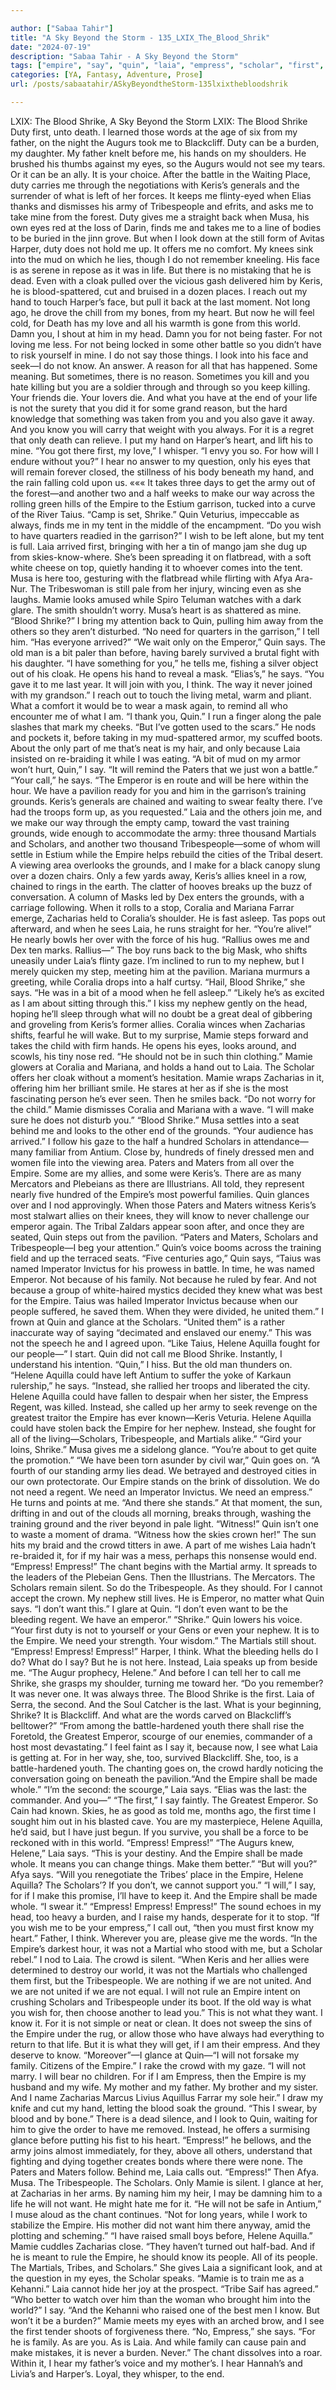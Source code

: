 ```yaml
---

author: ["Sabaa Tahir"]
title: "A Sky Beyond the Storm - 135_LXIX_The_Blood_Shrik"
date: "2024-07-19"
description: "Sabaa Tahir - A Sky Beyond the Storm"
tags: ["empire", "say", "quin", "laia", "empress", "scholar", "first", "blood", "hand", "mamie", "shrike", "keris", "know", "helene", "army", "look", "make", "emperor", "ground", "martial", "duty", "eye", "ally", "tribespeople", "back"]
categories: [YA, Fantasy, Adventure, Prose]
url: /posts/sabaatahir/ASkyBeyondtheStorm-135lxixthebloodshrik

---
```



LXIX: The Blood Shrike, A Sky Beyond the Storm
LXIX: The Blood Shrike
Duty first, unto death. I learned those words at the age of six from my father, on the night the Augurs took me to Blackcliff.
Duty can be a burden, my daughter. My father knelt before me, his hands on my shoulders. He brushed his thumbs against my eyes, so the Augurs would not see my tears. Or it can be an ally. It is your choice.
After the battle in the Waiting Place, duty carries me through the negotiations with Keris’s generals and the surrender of what is left of her forces. It keeps me flinty-eyed when Elias thanks and dismisses his army of Tribespeople and efrits, and asks me to take mine from the forest.
Duty gives me a straight back when Musa, his own eyes red at the loss of Darin, finds me and takes me to a line of bodies to be buried in the jinn grove.
But when I look down at the still form of Avitas Harper, duty does not hold me up. It offers me no comfort.
My knees sink into the mud on which he lies, though I do not remember kneeling. His face is as serene in repose as it was in life. But there is no mistaking that he is dead. Even with a cloak pulled over the vicious gash delivered him by Keris, he is blood-spattered, cut and bruised in a dozen places.
I reach out my hand to touch Harper’s face, but pull it back at the last moment. Not long ago, he drove the chill from my bones, from my heart. But now he will feel cold, for Death has my love and all his warmth is gone from this world.
Damn you, I shout at him in my head. Damn you for not being faster. For not loving me less. For not being locked in some other battle so you didn’t have to risk yourself in mine.
I do not say those things. I look into his face and seek—I do not know. An answer. A reason for all that has happened. Some meaning.
But sometimes, there is no reason. Sometimes you kill and you hate killing but you are a soldier through and through so you keep killing. Your friends die. Your lovers die. And what you have at the end of your life is not the surety that you did it for some grand reason, but the hard knowledge that something was taken from you and you also gave it away. And you know you will carry that weight with you always. For it is a regret that only death can relieve.
I put my hand on Harper’s heart, and lift his to mine.
“You got there first, my love,” I whisper. “I envy you so. For how will I endure without you?”
I hear no answer to my question, only his eyes that will remain forever closed, the stillness of his body beneath my hand, and the rain falling cold upon us.
«««
It takes three days to get the army out of the forest—and another two and a half weeks to make our way across the rolling green hills of the Empire to the Estium garrison, tucked into a curve of the River Taius.
“Camp is set, Shrike.” Quin Veturius, impeccable as always, finds me in my tent in the middle of the encampment. “Do you wish to have quarters readied in the garrison?”
I wish to be left alone, but my tent is full. Laia arrived first, bringing with her a tin of mango jam she dug up from skies-know-where. She’s been spreading it on flatbread, with a soft white cheese on top, quietly handing it to whoever comes into the tent.
Musa is here too, gesturing with the flatbread while flirting with Afya Ara-Nur. The Tribeswoman is still pale from her injury, wincing even as she laughs. Mamie looks amused while Spiro Teluman watches with a dark glare. The smith shouldn’t worry. Musa’s heart is as shattered as mine.
“Blood Shrike?”
I bring my attention back to Quin, pulling him away from the others so they aren’t disturbed. “No need for quarters in the garrison,” I tell him. “Has everyone arrived?”
“We wait only on the Emperor,” Quin says. The old man is a bit paler than before, having barely survived a brutal fight with his daughter.
“I have something for you,” he tells me, fishing a silver object out of his cloak. He opens his hand to reveal a mask.
“Elias’s,” he says. “You gave it to me last year. It will join with you, I think. The way it never joined with my grandson.”
I reach out to touch the living metal, warm and pliant. What a comfort it would be to wear a mask again, to remind all who encounter me of what I am.
“I thank you, Quin.” I run a finger along the pale slashes that mark my cheeks. “But I’ve gotten used to the scars.”
He nods and pockets it, before taking in my mud-spattered armor, my scuffed boots. About the only part of me that’s neat is my hair, and only because Laia insisted on re-braiding it while I was eating.
“A bit of mud on my armor won’t hurt, Quin,” I say. “It will remind the Paters that we just won a battle.”
“Your call,” he says. “The Emperor is en route and will be here within the hour. We have a pavilion ready for you and him in the garrison’s training grounds. Keris’s generals are chained and waiting to swear fealty there. I’ve had the troops form up, as you requested.”
Laia and the others join me, and we make our way through the empty camp, toward the vast training grounds, wide enough to accommodate the army: three thousand Martials and Scholars, and another two thousand Tribespeople—some of whom will settle in Estium while the Empire helps rebuild the cities of the Tribal desert.
A viewing area overlooks the grounds, and I make for a black canopy slung over a dozen chairs. Only a few yards away, Keris’s allies kneel in a row, chained to rings in the earth.
The clatter of hooves breaks up the buzz of conversation. A column of Masks led by Dex enters the grounds, with a carriage following. When it rolls to a stop, Coralia and Mariana Farrar emerge, Zacharias held to Coralia’s shoulder. He is fast asleep. Tas pops out afterward, and when he sees Laia, he runs straight for her.
“You’re alive!” He nearly bowls her over with the force of his hug. “Rallius owes me and Dex ten marks. Rallius—” The boy runs back to the big Mask, who shifts uneasily under Laia’s flinty gaze.
I’m inclined to run to my nephew, but I merely quicken my step, meeting him at the pavilion. Mariana murmurs a greeting, while Coralia drops into a half curtsy.
“Hail, Blood Shrike,” she says. “He was in a bit of a mood when he fell asleep.”
“Likely he’s as excited as I am about sitting through this.” I kiss my nephew gently on the head, hoping he’ll sleep through what will no doubt be a great deal of gibbering and groveling from Keris’s former allies.
Coralia winces when Zacharias shifts, fearful he will wake. But to my surprise, Mamie steps forward and takes the child with firm hands. He opens his eyes, looks around, and scowls, his tiny nose red.
“He should not be in such thin clothing.” Mamie glowers at Coralia and Mariana, and holds a hand out to Laia. The Scholar offers her cloak without a moment’s hesitation. Mamie wraps Zacharias in it, offering him her brilliant smile. He stares at her as if she is the most fascinating person he’s ever seen. Then he smiles back.
“Do not worry for the child.” Mamie dismisses Coralia and Mariana with a wave. “I will make sure he does not disturb you.”
“Blood Shrike.” Musa settles into a seat behind me and looks to the other end of the grounds. “Your audience has arrived.”
I follow his gaze to the half a hundred Scholars in attendance—many familiar from Antium. Close by, hundreds of finely dressed men and women file into the viewing area. Paters and Maters from all over the Empire. Some are my allies, and some were Keris’s. There are as many Mercators and Plebeians as there are Illustrians. All told, they represent nearly five hundred of the Empire’s most powerful families.
Quin glances over and I nod approvingly. When those Paters and Maters witness Keris’s most stalwart allies on their knees, they will know to never challenge our emperor again.
The Tribal Zaldars appear soon after, and once they are seated, Quin steps out from the pavilion.
“Paters and Maters, Scholars and Tribespeople—I beg your attention.” Quin’s voice booms across the training field and up the terraced seats.
“Five centuries ago,” Quin says, “Taius was named Imperator Invictus for his prowess in battle. In time, he was named Emperor. Not because of his family. Not because he ruled by fear. And not because a group of white-haired mystics decided they knew what was best for the Empire. Taius was hailed Imperator Invictus because when our people suffered, he saved them. When they were divided, he united them.”
I frown at Quin and glance at the Scholars. “United them” is a rather inaccurate way of saying “decimated and enslaved our enemy.” This was not the speech he and I agreed upon.
“Like Taius, Helene Aquilla fought for our people—”
I start. Quin did not call me Blood Shrike. Instantly, I understand his intention.
“Quin,” I hiss.
But the old man thunders on. “Helene Aquilla could have left Antium to suffer the yoke of Karkaun rulership,” he says. “Instead, she rallied her troops and liberated the city. Helene Aquilla could have fallen to despair when her sister, the Empress Regent, was killed. Instead, she called up her army to seek revenge on the greatest traitor the Empire has ever known—Keris Veturia. Helene Aquilla could have stolen back the Empire for her nephew. Instead, she fought for all of the living—Scholars, Tribespeople, and Martials alike.”
“Gird your loins, Shrike.” Musa gives me a sidelong glance. “You’re about to get quite the promotion.”
“We have been torn asunder by civil war,” Quin goes on. “A fourth of our standing army lies dead. We betrayed and destroyed cities in our own protectorate. Our Empire stands on the brink of dissolution. We do not need a regent. We need an Imperator Invictus. We need an empress.”
He turns and points at me. “And there she stands.”
At that moment, the sun, drifting in and out of the clouds all morning, breaks through, washing the training ground and the river beyond in pale light.
“Witness!” Quin isn’t one to waste a moment of drama. “Witness how the skies crown her!”
The sun hits my braid and the crowd titters in awe. A part of me wishes Laia hadn’t re-braided it, for if my hair was a mess, perhaps this nonsense would end.
“Empress! Empress!” The chant begins with the Martial army. It spreads to the leaders of the Plebeian Gens. Then the Illustrians. The Mercators.
The Scholars remain silent. So do the Tribespeople.
As they should. For I cannot accept the crown. My nephew still lives. He is Emperor, no matter what Quin says.
“I don’t want this.” I glare at Quin. “I don’t even want to be the bleeding regent. We have an emperor.”
“Shrike.” Quin lowers his voice. “Your first duty is not to yourself or your Gens or even your nephew. It is to the Empire. We need your strength. Your wisdom.”
The Martials still shout. “Empress! Empress! Empress!”
Harper, I think. What the bleeding hells do I do? What do I say? But he is not here. Instead, Laia speaks up from beside me.
“The Augur prophecy, Helene.” And before I can tell her to call me Shrike, she grasps my shoulder, turning me toward her. “Do you remember? It was never one. It was always three. The Blood Shrike is the first. Laia of Serra, the second. And the Soul Catcher is the last. What is your beginning, Shrike? It is Blackcliff. And what are the words carved on Blackcliff’s belltower?”
“From among the battle-hardened youth there shall rise the Foretold, the Greatest Emperor, scourge of our enemies, commander of a host most devastating.” I feel faint as I say it, because now, I see what Laia is getting at. For in her way, she, too, survived Blackcliff. She, too, is a battle-hardened youth.
The chanting goes on, the crowd hardly noticing the conversation going on beneath the pavilion.“And the Empire shall be made whole.”
“I’m the second: the scourge,” Laia says. “Elias was the last: the commander. And you—”
“The first,” I say faintly. The Greatest Emperor. So Cain had known. Skies, he as good as told me, months ago, the first time I sought him out in his blasted cave.
You are my masterpiece, Helene Aquilla, he’d said, but I have just begun. If you survive, you shall be a force to be reckoned with in this world.
“Empress! Empress!” 
“The Augurs knew, Helene,” Laia says. “This is your destiny. And the Empire shall be made whole. It means you can change things. Make them better.”
“But will you?” Afya says. “Will you renegotiate the Tribes’ place in the Empire, Helene Aquilla? The Scholars’? If you don’t, we cannot support you.”
“I will,” I say, for if I make this promise, I’ll have to keep it. And the Empire shall be made whole. “I swear it.”
“Empress! Empress! Empress!”
The sound echoes in my head, too heavy a burden, and I raise my hands, desperate for it to stop.
“If you wish me to be your empress,” I call out, “then you must first know my heart.” Father, I think. Wherever you are, please give me the words. “In the Empire’s darkest hour, it was not a Martial who stood with me, but a Scholar rebel.” I nod to Laia. The crowd is silent.
“When Keris and her allies were determined to destroy our world, it was not the Martials who challenged them first, but the Tribespeople. We are nothing if we are not united. And we are not united if we are not equal. I will not rule an Empire intent on crushing Scholars and Tribespeople under its boot. If the old way is what you wish for, then choose another to lead you.”
This is not what they want. I know it. For it is not simple or neat or clean. It does not sweep the sins of the Empire under the rug, or allow those who have always had everything to return to that life. But it is what they will get, if I am their empress. And they deserve to know.
“Moreover”—I glance at Quin—“I will not forsake my family. Citizens of the Empire.” I rake the crowd with my gaze. “I will not marry. I will bear no children. For if I am Empress, then the Empire is my husband and my wife. My mother and my father. My brother and my sister. And I name Zacharias Marcus Livius Aquillus Farrar my sole heir.” I draw my knife and cut my hand, letting the blood soak the ground. “This I swear, by blood and by bone.”
There is a dead silence, and I look to Quin, waiting for him to give the order to have me removed. Instead, he offers a surmising glance before putting his fist to his heart.
“Empress!” he bellows, and the army joins almost immediately, for they, above all others, understand that fighting and dying together creates bonds where there were none. The Paters and Maters follow.
Behind me, Laia calls out. “Empress!” Then Afya. Musa. The Tribespeople. The Scholars.
Only Mamie is silent.
I glance at her, at Zacharias in her arms. By naming him my heir, I may be damning him to a life he will not want. He might hate me for it.
“He will not be safe in Antium,” I muse aloud as the chant continues. “Not for long years, while I work to stabilize the Empire. His mother did not want him there anyway, amid the plotting and scheming.”
“I have raised small boys before, Helene Aquilla.” Mamie cuddles Zacharias close. “They haven’t turned out half-bad. And if he is meant to rule the Empire, he should know its people. All of its people. The Martials, Tribes, and Scholars.” She gives Laia a significant look, and at the question in my eyes, the Scholar speaks.
“Mamie is to train me as a Kehanni.” Laia cannot hide her joy at the prospect. “Tribe Saif has agreed.”
“Who better to watch over him than the woman who brought him into the world?” I say. “And the Kehanni who raised one of the best men I know. But won’t it be a burden?”
Mamie meets my eyes with an arched brow, and I see the first tender shoots of forgiveness there.
“No, Empress,” she says. “For he is family. As are you. As is Laia. And while family can cause pain and make mistakes, it is never a burden. Never.”
The chant dissolves into a roar. Within it, I hear my father’s voice and my mother’s. I hear Hannah’s and Livia’s and Harper’s.
Loyal, they whisper, to the end.
